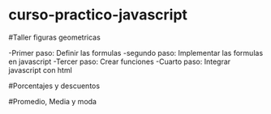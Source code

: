 # curso-practico-javascript

#Taller figuras geometricas

-Primer paso: Definir las formulas
-segundo paso: Implementar las formulas en javascript
-Tercer paso:  Crear funciones
-Cuarto paso: Integrar javascript con html


#Porcentajes y descuentos


#Promedio, Media y moda